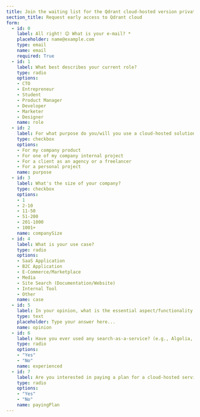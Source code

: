 ```yaml
---
title: Join the waiting list for the Qdrant cloud-hosted version private beta.
section_title: Request early access to Qdrant cloud 
form:
  - id: 0
    label: All right! 😊 What is your e-mail? *
    placeholder: name@example.com
    type: email
    name: email
    required: True
  - id: 1
    label: What best describes your current role?
    type: radio
    options:
    - CTO
    - Entrepreneur
    - Student
    - Product Manager
    - Developer
    - Marketer
    - Designer
    name: role
  - id: 2
    label: For what purpose do you/will you use a cloud-hosted solution?
    type: checkbox
    options:
    - For my company product
    - For one of my company internal project
    - For a client as an agency or a freelancer
    - For a personal project
    name: purpose
  - id: 3
    label: What's the size of your company?
    type: checkbox
    options:
    - 1
    - 2-10
    - 11-50
    - 51-200
    - 201-1000
    - 1001+
    name: companySize
  - id: 4
    label: What is your use case?
    type: radio
    options:
    - SaaS Application
    - B2C Application
    - E-Commerce/Marketplace
    - Media
    - Site Search (Documentation/Website)
    - Internal Tool
    - Other
    name: case
  - id: 5
    label: In your opinion, what is the essential aspect/functionality of a cloud-hosted API?
    type: text
    placeholder: Type your answer here...
    name: opinion
  - id: 6
    label: Have you ever used any search-as-a-service? (e.g., Algolia, Elastic Enterprise Search, Mongo Atlas, etc.)?
    type: radio
    options:
    - "Yes"
    - "No"
    name: experienced
  - id: 7
    label: Are you interested in paying a plan for a cloud-hosted service?
    type: radio
    options:
    - "Yes"
    - "No"
    name: payingPlan
---
```

